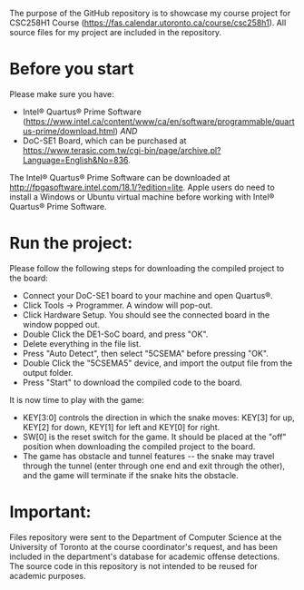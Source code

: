 The purpose of the GitHub repository is to showcase my course project for CSC258H1 Course (https://fas.calendar.utoronto.ca/course/csc258h1). All source files for my project are included in the repository.

# Before you start
Please make sure you have:
- Intel® Quartus® Prime Software (https://www.intel.ca/content/www/ca/en/software/programmable/quartus-prime/download.html) _AND_ 
- DoC-SE1 Board, which can be purchased at https://www.terasic.com.tw/cgi-bin/page/archive.pl?Language=English&No=836.

The Intel® Quartus® Prime Software can be downloaded at http://fpgasoftware.intel.com/18.1/?edition=lite. Apple users do need to install a Windows or Ubuntu virtual machine before working with Intel® Quartus® Prime Software. 

# Run the project:
Please follow the following steps for downloading the compiled project to the board:
- Connect your DoC-SE1 board to your machine and open Quartus®.
- Click Tools -> Programmer. A window will pop-out.
- Click Hardware Setup. You should see the connected board in the window popped out.
- Double Click the DE1-SoC board, and press "OK".
- Delete everything in the file list.
- Press "Auto Detect", then select "5CSEMA" before pressing "OK".
- Double Click the "5CSEMA5" device, and import the output file from the output folder.
- Press "Start" to download the compiled code to the board.

It is now time to play with the game:
- KEY[3:0] controls the direction in which the snake moves: KEY[3] for up, KEY[2] for down, KEY[1] for left and KEY[0] for right. 
- SW[0] is the reset switch for the game. It should be placed at the "off" position when downloading the compiled project to the board.
- The game has obstacle and tunnel features -- the snake may travel through the tunnel (enter through one end and exit through the other), and the game will terminate if the snake hits the obstacle.

# Important: 
Files repository were sent to the Department of Computer Science at the University of Toronto at the course coordinator's request, and has been included in the department's database for academic offense detections. The source code in this repository is not intended to be reused for academic purposes.
